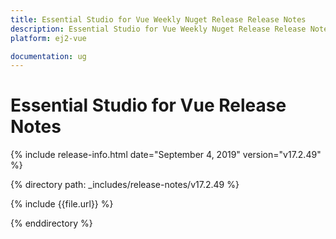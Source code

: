 ```yaml
---
title: Essential Studio for Vue Weekly Nuget Release Release Notes  
description: Essential Studio for Vue Weekly Nuget Release Release Notes  
platform: ej2-vue

documentation: ug
---
```


# Essential Studio for  Vue  Release Notes  

{% include release-info.html date="September 4, 2019"   version="v17.2.49"  %} 

{% directory path: _includes/release-notes/v17.2.49 %}

{% include {{file.url}} %}

{% enddirectory %}
